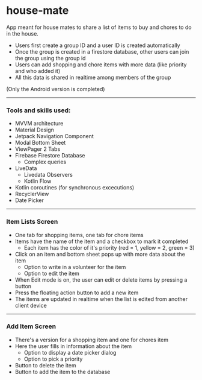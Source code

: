 # house-mate

App meant for house mates to share a list of items to buy and chores to do in the house.

- Users first create a group ID and a user ID is created automatically
- Once the group is created in a firestore database, other users can join the group using the group id
- Users can add shopping and chore items with more data (like priority and who added it)
- All this data is shared in realtime among members of the group

(Only the Android version is completed)

---

### Tools and skills used:

- MVVM architecture
- Material Design
- Jetpack Navigation Component
- Modal Bottom Sheet
- ViewPager 2 Tabs
- Firebase Firestore Database
  - Complex queries
- LiveData
  - Livedata Observers
  - Kotlin Flow
- Kotlin coroutines (for synchronous excecutions)
- RecyclerView
- Date Picker

---

### Item Lists Screen

- One tab for shopping items, one tab for chore items
- Items have the name of the item and a checkbox to mark it completed
  - Each item has the color of it's priority (red = 1, yellow = 2, green = 3)
- Click on an item and bottom sheet pops up with more data about the item
  - Option to write in a volunteer for the item
  - Option to edit the item
- When Edit mode is on, the user can edit or delete items by pressing a button
- Press the floating action button to add a new item
- The items are updated in realtime when the list is edited from another client device

---

### Add Item Screen

- There's a version for a shopping item and one for chores item
- Here the user fills in information about the item
  - Option to display a date picker dialog
  - Option to pick a priority
- Button to delete the item
- Button to add the item to the database
